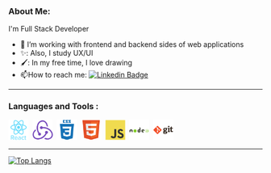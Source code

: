 
### About Me: <br/>
I'm Full Stack Developer
- 👀 I’m working with frontend and backend sides of web applications
- ✨: Also, I study UX/UI 
- 🖌️: In my free time, I love drawing 
- :mailbox:How to reach me: [![Linkedin Badge](https://img.shields.io/badge/-Anna-blue?style=flat&logo=Linkedin&logoColor=white)](https://www.linkedin.com/in/anna-kravchuk-467716276/)

<hr/>

### Languages and Tools :

<div>
 <!--- <img src="https://github.com/devicons/devicon/blob/master/icons/java/java-original-wordmark.svg" title="Java" alt="Java" width="40" height="40"/>&nbsp; --->
  <img src="https://github.com/devicons/devicon/blob/master/icons/react/react-original-wordmark.svg" title="React" alt="React" width="40" height="40"/>&nbsp;
<!---  <img src="https://github.com/devicons/devicon/blob/master/icons/materialui/materialui-original.svg" title="Material UI" alt="Material UI" width="40" height="40"/>&nbsp;-->
  <img src="https://github.com/devicons/devicon/blob/master/icons/redux/redux-original.svg" title="Redux" alt="Redux " width="40" height="40"/>&nbsp;
  <img src="https://github.com/devicons/devicon/blob/master/icons/css3/css3-plain-wordmark.svg"  title="CSS3" alt="CSS" width="40" height="40"/>&nbsp;
  <img src="https://github.com/devicons/devicon/blob/master/icons/html5/html5-original.svg" title="HTML5" alt="HTML" width="40" height="40"/>&nbsp;
  <img src="https://github.com/devicons/devicon/blob/master/icons/javascript/javascript-original.svg" title="JavaScript" alt="JavaScript" width="40" height="40"/>&nbsp;
<!--   <img src="https://github.com/devicons/devicon/blob/master/icons/firebase/firebase-plain-wordmark.svg" title="Firebase" alt="Firebase" width="40" height="40"/>&nbsp; -->
<!--   <img src="https://github.com/devicons/devicon/blob/master/icons/gatsby/gatsby-original.svg" title="Gatsby"  alt="Gatsby" width="40" height="40"/>&nbsp; -->
<!--   <img src="https://github.com/devicons/devicon/blob/master/icons/mysql/mysql-original-wordmark.svg" title="MySQL"  alt="MySQL" width="40" height="40"/>&nbsp; -->
  <img src="https://github.com/devicons/devicon/blob/master/icons/nodejs/nodejs-original-wordmark.svg" title="NodeJS" alt="NodeJS" width="40" height="40"/>&nbsp;
<!--   <img src="https://github.com/devicons/devicon/blob/master/icons/amazonwebservices/amazonwebservices-plain-wordmark.svg" title="AWS" alt="AWS" width="40" height="40"/>&nbsp; -->
  <img src="https://github.com/devicons/devicon/blob/master/icons/git/git-original-wordmark.svg" title="Git" **alt="Git" width="40" height="40"/>
</div>

<hr/>

<!---
### :fire: My Status :

[![GitHub Streak](http://github-readme-streak-stats.herokuapp.com?user=ANNA124kr&theme=dark&background=000000)](https://git.io/streak-stats)

--->

[![Top Langs](https://github-readme-stats.vercel.app/api/top-langs/?username=ANNA124kr&layout=compact&theme=vision-friendly-dark)](https://github.com/anuraghazra/github-readme-stats)


<!---
ANNA124kr/ANNA124kr is a ✨ special ✨ repository because its `README.md` (this file) appears on your GitHub profile.
You can click the Preview link to take a look at your changes.
--->
